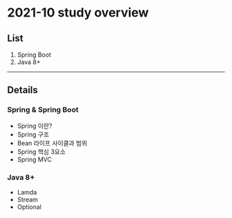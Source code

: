 # 2021-10 study overview 

## List
1. Spring Boot
2. Java 8+
 
 - - - 
## Details
### Spring & Spring Boot 
- Spring 이란?  
- Spring 구조
- Bean 라이프 사이클과 범위 
- Spring 핵심 3요소
- Spring MVC  

### Java 8+
- Lamda
- Stream
- Optional
    


